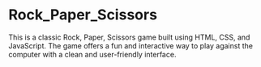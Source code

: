 # Rock_Paper_Scissors
This is a classic Rock, Paper, Scissors game built using HTML, CSS, and JavaScript. The game offers a fun and interactive way to play against the computer with a clean and user-friendly interface.
